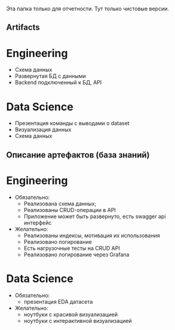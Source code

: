 Эта папка только для отчетности. Тут только чистовые версии.

## Artifacts

# Engineering

* Схема данных
* Развернутая БД с данными
* Backend подключенный к БД, API

# Data Science

* Презентация команды с выводами о dataset
* Визуализация данных
* Схема данных


## Описание артефактов (база знаний)

# Engineering
* Обязательно: 
    * Реализована схема данных; 
    * Реализованы CRUD-операции в API
    * Приложение может быть развернуто, есть swagger api интерфейс
* Желательно:
    * Реализованы индексы, мотивация их использования
    * Реализовано логирование
    * Есть нагрузочные тесты на CRUD API
    * Реализовано логирование через Grafana

# Data Science
* Обязательно:
    * презентация EDA датасета
* Желательно:
    * ноутбуки с красивой визуализацией
    * ноутбуки с интерактивной визуализацией


